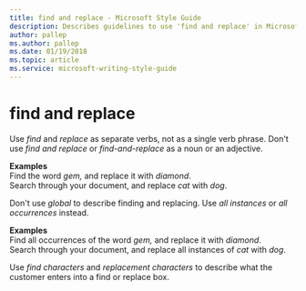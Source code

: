 ```yaml
---
title: find and replace - Microsoft Style Guide
description: Describes guidelines to use 'find and replace' in Microsoft documents and provides multiple examples.
author: pallep
ms.author: pallep
ms.date: 01/19/2018
ms.topic: article
ms.service: microsoft-writing-style-guide
---
```


# find and replace

Use *find* and *replace* as separate verbs, not as a single verb phrase. Don't use *find and replace* or *find-and-replace* as a noun or an adjective. 

**Examples**   
Find the word *gem,* and replace it with *diamond*.  
Search through your document, and replace *cat* with *dog*.

Don't use *global* to describe finding and replacing. Use *all instances* or *all occurrences* instead. 

**Examples**  
Find all occurrences of the word *gem,* and replace it with *diamond*.   
Search through your document, and replace all instances of *cat* with *dog*.

Use *find characters* and *replacement characters* to describe what the customer enters into a find or replace box.
